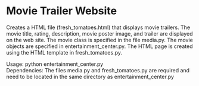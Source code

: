 # Movie Trailer Website
Creates a HTML file (fresh_tomatoes.html) that displays movie trailers. The movie title, rating, description, movie poster image, and trailer are displayed on the web site. The movie class is specified in the file media.py. The movie objects are specified in entertainment_center.py. The HTML page is created using the HTML template in fresh_tomatoes.py.

Usage: python entertainment_center.py <br>
Dependencies: The files media.py and fresh_tomatoes.py are required and need to be located in the same directory as entertainment_center.py


